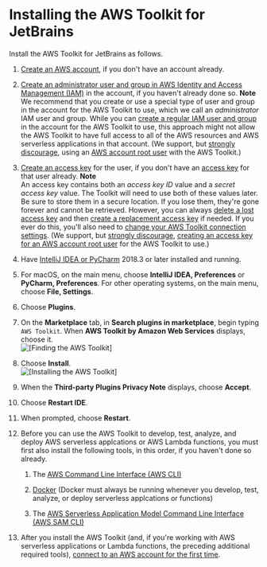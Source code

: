 # Installing the AWS Toolkit for JetBrains<a name="setup-toolkit"></a>

Install the AWS Toolkit for JetBrains as follows\.

1. [Create an AWS account](https://aws.amazon.com/premiumsupport/knowledge-center/create-and-activate-aws-account/), if you don't have an account already\.

1.  [Create an administrator user and group in AWS Identity and Access Management \(IAM\)](https://docs.aws.amazon.com/IAM/latest/UserGuide/getting-started_create-admin-group.html#getting-started_create-admin-group-console) in the account, if you haven't already done so\. 
**Note**  
We recommend that you create or use a special type of user and group in the account for the AWS Toolkit to use, which we call an *administrator* IAM user and group\. While you can [create a regular IAM user and group](https://docs.aws.amazon.com/IAM/latest/UserGuide/id_users_create.html#id_users_create_console) in the account for the AWS Toolkit to use, this approach might not allow the AWS Toolkit to have full access to all of the AWS resources and AWS serverless applications in that account\. \(We support, but [strongly discourage](https://docs.aws.amazon.com/IAM/latest/UserGuide/best-practices.html#create-iam-users), using an [AWS account root user](https://docs.aws.amazon.com/IAM/latest/UserGuide/best-practices.html#lock-away-credentials) with the AWS Toolkit\.\)

1. [Create an access key](https://docs.aws.amazon.com/IAM/latest/UserGuide/id_credentials_access-keys.html#Using_CreateAccessKey) for the user, if you don't have an [access key](https://docs.aws.amazon.com/IAM/latest/UserGuide/id_credentials_access-keys.html) for that user already\. 
**Note**  
An access key contains both an *access key ID* value and a *secret access key* value\. The Toolkit will need to use both of these values later\. Be sure to store them in a secure location\. If you lose them, they're gone forever and cannot be retrieved\. However, you can always [delete a lost access key](https://docs.aws.amazon.com/IAM/latest/UserGuide/id_credentials_access-keys.html#Using_CreateAccessKey) and then [create a replacement access key](https://docs.aws.amazon.com/IAM/latest/UserGuide/id_credentials_access-keys.html#Using_CreateAccessKey) if needed\. If you ever do this, you'll also need to [change your AWS Toolkit connection settings](key-tasks.md#key-tasks-change-connect)\. \(We support, but [strongly discourage](https://docs.aws.amazon.com/IAM/latest/UserGuide/best-practices.html#create-iam-users), [creating an access key for an AWS account root user](https://docs.aws.amazon.com/IAM/latest/UserGuide/id_root-user.html#id_root-user_manage_add-key) for the AWS Toolkit to use\.\)

1. Have [IntelliJ IDEA or PyCharm](https://www.jetbrains.com/products.html) 2018\.3 or later installed and running\.

1. For macOS, on the main menu, choose **IntelliJ IDEA, Preferences** or **PyCharm, Preferences**\. For other operating systems, on the main menu, choose **File, Settings**\. 

1. Choose **Plugins**\.

1. On the **Marketplace** tab, in **Search plugins in marketplace**, begin typing `AWS Toolkit`\. When **AWS Toolkit by Amazon Web Services** displays, choose it\.  
![\[Finding the AWS Toolkit\]](http://docs.aws.amazon.com/toolkit-for-jetbrains/latest/userguide/)

1. Choose **Install**\.  
![\[Installing the AWS Toolkit\]](http://docs.aws.amazon.com/toolkit-for-jetbrains/latest/userguide/)

1. When the **Third\-party Plugins Privacy Note** displays, choose **Accept**\.

1. Choose **Restart IDE**\.

1. When prompted, choose **Restart**\.

1. Before you can use the AWS Toolkit to develop, test, analyze, and deploy AWS serverless applcations or AWS Lambda functions, you must first also install the following tools, in this order, if you haven't done so already\.

   1. The [AWS Command Line Interface \(AWS CLI\)](https://docs.aws.amazon.com/cli/latest/userguide/cli-chap-install.html)

   1. [Docker](https://docs.docker.com/install/) \(Docker must always be running whenever you develop, test, analyze, or deploy serverless applcations or functions\)

   1. The [AWS Serverless Application Model Command Line Interface \(AWS SAM CLI\)](https://docs.aws.amazon.com/serverless-application-model/latest/developerguide/serverless-sam-cli-install.html)

1. After you install the AWS Toolkit \(and, if you're working with AWS serverless applications or Lambda functions, the preceding additional required tools\), [connect to an AWS account for the first time](key-tasks.md#key-tasks-first-connect)\.